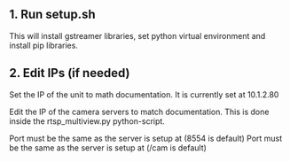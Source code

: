 ## 1. Run setup.sh
This will install gstreamer libraries, set python virtual environment and install pip libraries.

## 2. Edit IPs (if needed)
Set the IP of the unit to math documentation. 
It is currently set at 10.1.2.80


Edit the IP of the camera servers to match documentation.
This is done inside the rtsp_multiview.py python-script.


Port must be the same as the server is setup at (8554 is default)
Port must be the same as the server is setup at (/cam is default)

